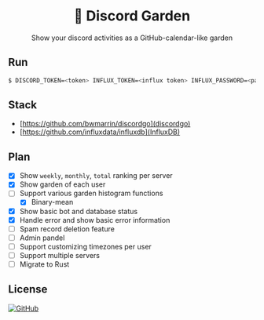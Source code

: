 <h1 align="center">🌱 Discord Garden</h1>
<p align="center">Show your discord activities as a GitHub-calendar-like garden</p>

## Run

```sh
$ DISCORD_TOKEN=<token> INFLUX_TOKEN=<influx token> INFLUX_PASSWORD=<password> docker compose up -d
```

## Stack

-   [https://github.com/bwmarrin/discordgo](discordgo)
-   [https://github.com/influxdata/influxdb](InfluxDB)

## Plan

-   [x] Show `weekly`, `monthly`, `total` ranking per server
-   [x] Show garden of each user
-   [ ] Support various garden histogram functions
    -   [x] Binary-mean
-   [x] Show basic bot and database status
-   [x] Handle error and show basic error information
-   [ ] Spam record deletion feature
-   [ ] Admin pandel
-   [ ] Support customizing timezones per user
-   [ ] Support multiple servers
-   [ ] Migrate to Rust

## License

[![GitHub](https://img.shields.io/github/license/abiriadev/pia?color=39d353&style=for-the-badge)](./LICENSE)
